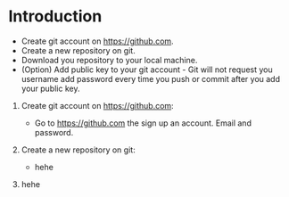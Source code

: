 # Introduction
   - Create git account on https://github.com.
   - Create a new repository on git. 
   - Download you repository to your local machine.
   - (Option) Add public key to your git account - Git will not request you username add password every time you push or commit after you add your public key.
   
1. Create git account on https://github.com: 
   - Go to https://github.com the sign up an account. Email and password.
   
2. Create a new repository on git:
   - hehe
   
3. hehe
   
